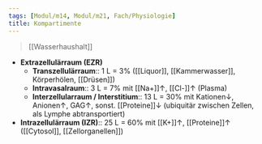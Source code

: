 ```yaml
---
tags: [Modul/m14, Modul/m21, Fach/Physiologie]
title: Kompartimente
---
```

> [[Wasserhaushalt]]
- **Extrazellulärraum (EZR)**
	- **Transzellulärraum**:: 1 L = 3% ([[Liquor]], [[Kammerwasser]], Körperhölen, [[Drüsen]])
	- **Intravasalraum**:: 3 L = 7% mit [[Na+]]↑, [[Cl-]]↑ (Plasma)
	- **Interzellularraum / Interstitium**:: 13 L = 30% mit Kationen↓, Anionen↑, GAG↑, sonst. [[Proteine]]↓ (ubiquitär zwischen Zellen, als Lymphe abtransportiert)
- **Intrazellulärraum (IZR)**:: 25 L = 60% mit [[K+]]↑, [[Proteine]]↑ ([[Cytosol]], [[Zellorganellen]])